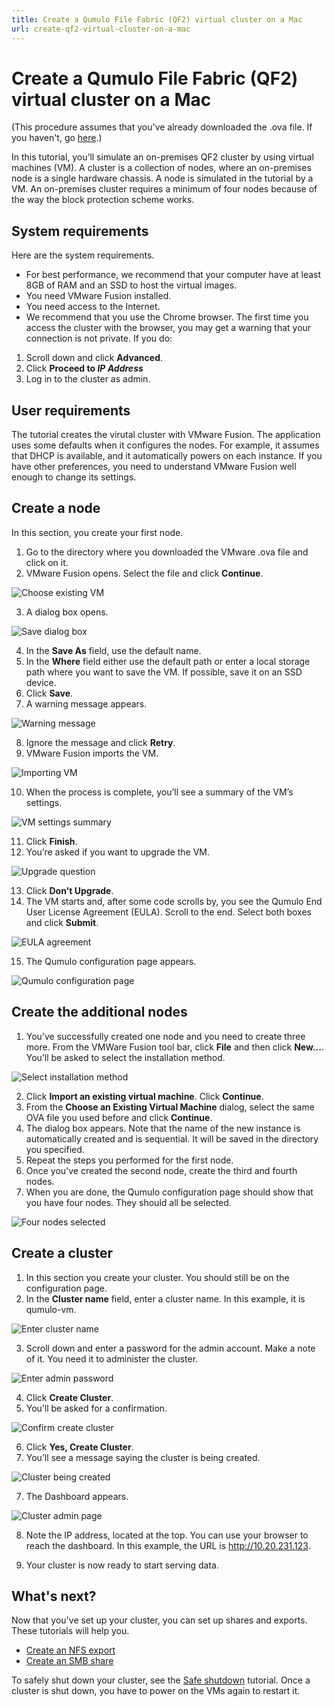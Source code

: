 ```yaml
---
title: Create a Qumulo File Fabric (QF2) virtual cluster on a Mac
url: create-qf2-virtual-cluster-on-a-mac
---
```


# Create a Qumulo File Fabric (QF2) virtual cluster on a Mac
(This procedure assumes that you've already downloaded the .ova file. If you haven't, go [here](/evaluate/download/vm).) 

In this tutorial, you’ll simulate an on-premises QF2 cluster by using virtual machines (VM). A cluster is a collection of nodes, where an on-premises node is a single hardware chassis. A node is simulated in the tutorial by a VM. An on-premises cluster requires a minimum of four nodes because of the way the block protection scheme works.

## System requirements
Here are the system requirements.

* For best performance, we recommend that your computer have at least 8GB of RAM and an SSD to host the virtual images.
* You need VMware Fusion installed.
* You need access to the Internet. 
* We recommend that you use the Chrome browser. The first time you access the cluster with the browser, you may get a warning that your connection is not private. If you do:
1. Scroll down and click **Advanced**.
2. Click **Proceed to *IP Address***
3. Log in to the cluster as admin.

## User requirements
The tutorial creates the virutal cluster with VMware Fusion. The application uses some defaults when it configures the nodes. For example, it assumes that DHCP is available, and it automatically powers on each instance. If you have other preferences, you need to understand VMware Fusion well enough to change its settings.



## Create a node

In this section, you create your first node.

1. Go to the directory where you downloaded the VMware .ova file and click on it.
2. VMware Fusion opens. Select the file and click **Continue**.

![Choose existing VM](images/mac-fusion-choose-existing.png)

3. A dialog box opens.

![Save dialog box](images/mac-fusion-save.png)

4. In the **Save As** field, use the default name. 
5. In the **Where** field either use the default path or enter a local storage path where you want to save the VM. If possible, save it on an SSD device.
6. Click **Save**. 
7. A warning message appears.

![Warning message](images/mac-fusion-retry.png)

8. Ignore the message and click **Retry**.
9. VMware Fusion imports the VM.

![Importing VM](images/mac-fusion-importing.png)

10. When the process is complete, you’ll see a summary of the VM’s settings.

![VM settings summary](images/mac-fusion-finish-summary.png)

11. Click **Finish**.
12. You’re asked if you want to upgrade the VM.

![Upgrade question](images/mac-fusion-upgrade.png)

13. Click **Don't Upgrade**.
14. The VM starts and, after some code scrolls by, you see the Qumulo End User License Agreement (EULA). Scroll to the end. Select both boxes and click **Submit**.

![EULA agreement](images/mac-fusion-eula.png)

15. The Qumulo configuration page appears.

![Qumulo configuration page](images/mac-fusion-qum-node-connect-01.png)

## Create the additional nodes

1. You’ve successfully created one node and you need to create three more. From the VMWare Fusion tool bar, click **File** and then click **New...**. You’ll be asked to select the installation method.

![Select installation method](images/mac-fusion-select-install-method.png)

2. Click **Import an existing virtual machine**. Click **Continue**.
3. From the **Choose an Existing Virtual Machine** dialog, select the same OVA file you used before and click **Continue**. 
4. The dialog box appears. Note that the name of the new instance is automatically created and is sequential. It will be saved in the directory you specified.
5. Repeat the steps you performed for the first node. 
6. Once you’ve created the second node, create the third and fourth nodes. 
7. When you are done, the Qumulo configuration page should show that you have four nodes. They should all be selected.

![Four nodes selected](images/mac-fusion-four-nodes-created.png)

## Create a cluster

1. In this section you create your cluster. You should still be on the configuration page.
2. In the **Cluster name** field, enter a cluster name. In this example, it is qumulo-vm.

![Enter cluster name](images/mac-fusion-create-qumulo-vm.png)

3. Scroll down and enter a password for the admin account. Make a note of it. You need it to administer the cluster.

![Enter admin password](images/mac-fusion-password.png)

4. Click **Create Cluster**.
5. You’ll be asked for a confirmation.

![Confirm create cluster](images/mac-fusion-create-confirm.png)

6. Click **Yes, Create Cluster**.
7. You’ll see a message saying the cluster is being created.

![Cluster being created](images/mac-fusion-creating-cluster.png)

7. The Dashboard appears.

![Cluster admin page](images/mac-fusion-main-admin.png)

8. Note the IP address, located at the top. You can use your browser to reach the dashboard. In this example, the URL is http://10.20.231.123.

9. Your cluster is now ready to start serving data.

## What's next?

Now that you've set up your cluster, you can set up shares and exports. These tutorials will help you.

* [Create an NFS export](/resources/how-to/create-nfs-export)
* [Create an SMB share](/resources/how-to/create-smb-share)

To safely shut down your cluster, see the [Safe shutdown](/resources/how-to/safe-shutdown) tutorial. Once a cluster is shut down, you have to power on the VMs again to restart it.









